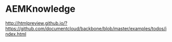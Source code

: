 # AEMKnowledge

http://htmlpreview.github.io/?https://github.com/documentcloud/backbone/blob/master/examples/todos/index.html
